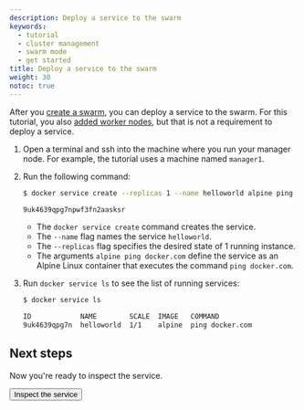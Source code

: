```yaml
---
description: Deploy a service to the swarm
keywords:
  - tutorial
  - cluster management
  - swarm mode
  - get started
title: Deploy a service to the swarm
weight: 30
notoc: true
---
```


After you [create a swarm](create-swarm.md), you can deploy a service to the
swarm. For this tutorial, you also [added worker nodes](add-nodes.md), but that
is not a requirement to deploy a service.

1.  Open a terminal and ssh into the machine where you run your manager node.
    For example, the tutorial uses a machine named `manager1`.

2.  Run the following command:

    ```bash
    $ docker service create --replicas 1 --name helloworld alpine ping docker.com

    9uk4639qpg7npwf3fn2aasksr
    ```

    - The `docker service create` command creates the service.
    - The `--name` flag names the service `helloworld`.
    - The `--replicas` flag specifies the desired state of 1 running instance.
    - The arguments `alpine ping docker.com` define the service as an Alpine
      Linux container that executes the command `ping docker.com`.

3.  Run `docker service ls` to see the list of running services:

    ```bash
    $ docker service ls

    ID            NAME        SCALE  IMAGE   COMMAND
    9uk4639qpg7n  helloworld  1/1    alpine  ping docker.com
    ```

## Next steps

Now you're ready to inspect the service.

<Button href="inspect-service.md">
Inspect the service
</Button>
